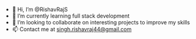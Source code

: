 - 👋 Hi, I’m @RishavRajS
- 🌱 I’m currently learning full stack development 
- 💞️ I’m looking to collaborate on interesting projects to improve my skills
- 📫 Contact me at singh.rishavraj44@gmail.com

<!---
RishavRajS/RishavRajS is a ✨ special ✨ repository because its `README.md` (this file) appears on your GitHub profile.
You can click the Preview link to take a look at your changes.
--->
